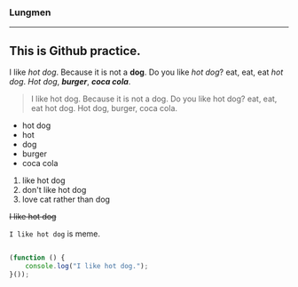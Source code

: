 ### Lungmen
---
This is Github practice.
---
I like *hot dog*. Because it is not a **dog**. Do you like *hot dog*?
eat, eat, eat *hot dog*. *Hot dog*, ***burger***, ***coca cola***.

> I like hot dog. Because it is not a dog. Do you like hot dog?
> eat, eat, eat hot dog. Hot dog, burger, coca cola.

- hot dog
 - hot
 - dog
- burger
- coca cola

1. like hot dog
2. don't like hot dog
3. love cat rather than dog

~~I like hot dog~~

`I like hot dog` is meme.

```hotdog.js

(function () {
    console.log("I like hot dog.");
}());

```
